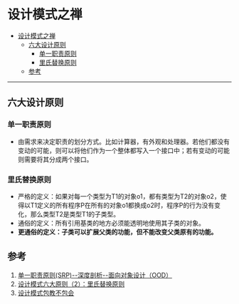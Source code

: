 # 设计模式之禅

<!-- TOC -->

- [设计模式之禅](#设计模式之禅)
    - [六大设计原则](#六大设计原则)
        - [单一职责原则](#单一职责原则)
        - [里氏替换原则](#里氏替换原则)
    - [参考](#参考)

<!-- /TOC -->

---

## 六大设计原则

### 单一职责原则

- 由需求来决定职责的划分方式。比如计算器，有外观和处理器。若他们都没有变动的可能，则可以将他们作为一个整体都写入一个接口中；若有变动的可能则需要将其分成两个接口。

### 里氏替换原则

- 严格的定义：如果对每一个类型为T1的对象o1，都有类型为T2的对象o2，使得以T1定义的所有程序P在所有的对象o1都换成o2时，程序P的行为没有变化，那么类型T2是类型T1的子类型。 
- 通俗的定义：所有引用基类的地方必须能透明地使用其子类的对象。
- **更通俗的定义：子类可以扩展父类的功能，但不能改变父类原有的功能。**

## 参考

1. [单一职责原则(SRP)--深度剖析--面向对象设计（OOD）](http://www.programgo.com/article/2313486255/)
1. [设计模式六大原则（2）：里氏替换原则 ](http://blog.csdn.net/zhengzhb/article/details/7281833)
1. [设计模式包教不包会](https://wizardforcel.gitbooks.io/design-pattern-lessons/content/lesson3.html)